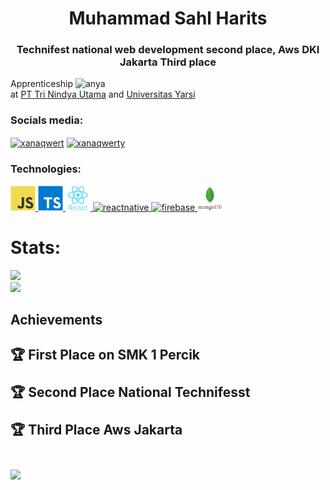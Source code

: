 <h1 align="center">Muhammad Sahl Harits</h1>
<h3 align="center">Technifest national web development second place, Aws DKI Jakarta Third place</h3>
<img align="right" alt="anya" width="400" src="https://media.tenor.com/2z7NVAVjM_YAAAAd/guts-berserk.gif"

Apprenticeship at [PT Tri Nindya Utama](https://www.banggasolution.com/) and [Universitas Yarsi](https://www.yarsi.ac.id/)

<h3 align="left">Socials media:</h3>
<p align="left">
<a href="https://twitter.com/xanaqwert" target="blank"><img align="center" src="https://raw.githubusercontent.com/rahuldkjain/github-profile-readme-generator/master/src/images/icons/Social/twitter.svg" alt="xanaqwert" height="30" width="40" /></a>
<a href="https://instagram.com/xanaqwerty" target="blank"><img align="center" src="https://raw.githubusercontent.com/rahuldkjain/github-profile-readme-generator/master/src/images/icons/Social/instagram.svg" alt="xanaqwerty" height="30" width="40" /></a>
</p>

<h3 align="left">Technologies:</h3>
<a href="https://developer.mozilla.org/en-US/docs/Web/JavaScript" target="_blank" rel="noreferrer"> <img src="https://raw.githubusercontent.com/devicons/devicon/master/icons/javascript/javascript-original.svg" alt="javascript" width="40" height="40"/> </a>
<a href="https://www.typescriptlang.org/" target="_blank" rel="noreferrer"> <img src="https://raw.githubusercontent.com/devicons/devicon/master/icons/typescript/typescript-original.svg" alt="typescript" width="40" height="40"/> </a> 
<a href="https://reactjs.org/" target="_blank" rel="noreferrer"> <img src="https://raw.githubusercontent.com/devicons/devicon/master/icons/react/react-original-wordmark.svg" alt="react" width="40" height="40"/> </a>
<a href="https://reactnative.dev/" target="_blank" rel="noreferrer"> <img src="https://reactnative.dev/img/header_logo.svg" alt="reactnative" width="40" height="40"/> </a> 
<a href="https://firebase.google.com/" target="_blank" rel="noreferrer"> <img src="https://www.vectorlogo.zone/logos/firebase/firebase-icon.svg" alt="firebase" width="40" height="40"/> </a>
<a href="https://www.mongodb.com/" target="_blank" rel="noreferrer"> <img src="https://raw.githubusercontent.com/devicons/devicon/master/icons/mongodb/mongodb-original-wordmark.svg" alt="mongodb" width="40" height="40"/> </a>   
<p align="left">   </p>

# Stats:
![](https://github-readme-stats.vercel.app/api?username=xanaqwert&theme=dark&hide_border=true&include_all_commits=false&count_private=false)<br/>
![](https://github-readme-streak-stats.herokuapp.com/?user=xanaqwert&theme=dark&hide_border=true)<br/>

## Achievements 
🏆 First Place on SMK 1 Percik <br/><br/>
🏆 Second Place National Technifesst <br/><br/>
🏆 Third Place Aws Jakarta <br/><br/>
---
[![](https://visitcount.itsvg.in/api?id=xanaqwert&icon=0&color=0)](https://visitcount.itsvg.in)
